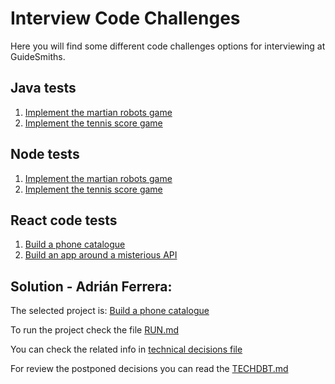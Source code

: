 # Interview Code Challenges
Here you will find some different code challenges options for interviewing at GuideSmiths.

## Java tests
1. [Implement the martian robots game](/java/martian-robots/instructions.md)
2.  [Implement the tennis score game](/java/tennis-score/instructions.md)

## Node tests
1. [Implement the martian robots game](/node/martian-robots/instructions.md)
2.  [Implement the tennis score game](/node/tennis-score/instructions.md)

## React code tests
1. [Build a phone catalogue](/react/phone-catalogue/instructions.md)
2. [Build an app around a misterious API](/react/misterious-api/instructions.md)

## Solution - Adrián Ferrera:

The selected project is:
[Build a phone catalogue](/react/phone-catalogue/instructions.md)

To run the project check the file [RUN.md](./RUN.md)

You can check the related info in [technical decisions file](DECISIONS.md)

For review the postponed decisions you can read the [TECHDBT.md](./TECHDBT.md)
